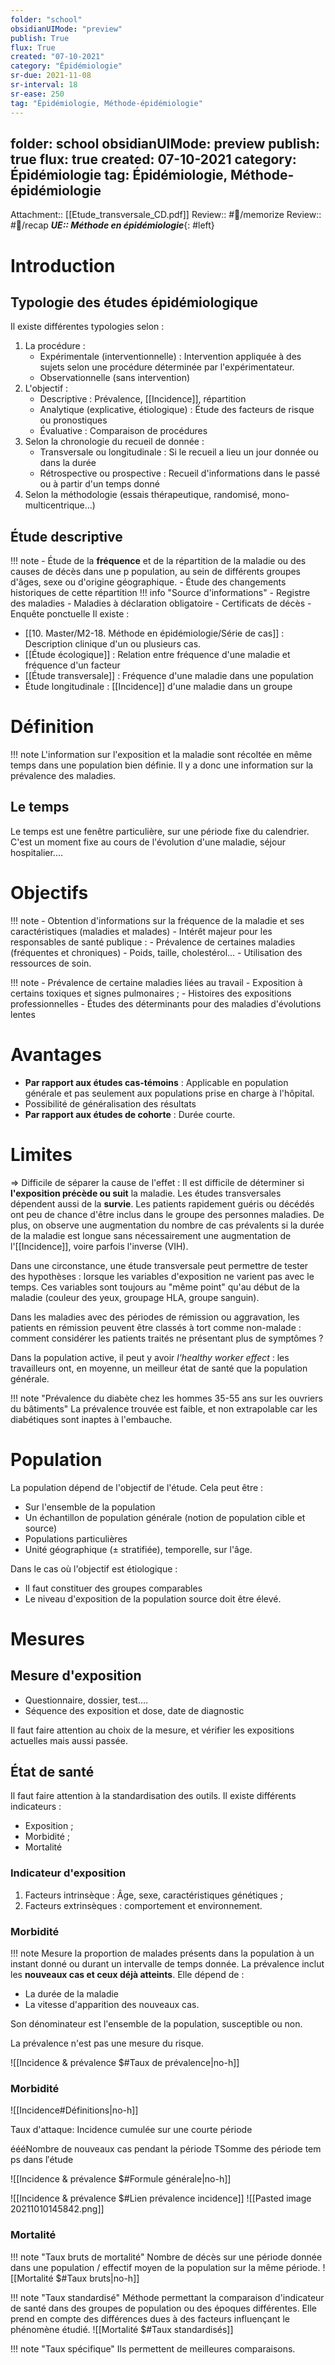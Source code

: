 ```yaml
---
folder: "school"
obsidianUIMode: "preview"
publish: True
flux: True
created: "07-10-2021"
category: "Épidémiologie"
sr-due: 2021-11-08
sr-interval: 18
sr-ease: 250
tag: "Épidémiologie, Méthode-épidémiologie"
---
```

folder: school
obsidianUIMode: preview
publish: true
flux: true
created: 07-10-2021
category: Épidémiologie
tag: Épidémiologie, Méthode-épidémiologie
---

Attachment:: [[Etude_transversale_CD.pdf]]
Review:: #🎒/memorize
Review:: #🎒/recap
***UE:: Méthode en épidémiologie***{: #left}  

# Introduction
## Typologie des études épidémiologique
Il existe différentes typologies selon :
1. La procédure :
	- Expérimentale (interventionnelle) : Intervention appliquée à des sujets selon une procédure déterminée par l'expérimentateur.
	- Observationnelle (sans intervention)
2. L'objectif :
	- Descriptive : Prévalence, [[Incidence]], répartition
	- Analytique (explicative, étiologique) : Étude des facteurs de risque ou pronostiques
	- Évaluative : Comparaison de procédures
3. Selon la chronologie du recueil de donnée :
	- Transversale ou longitudinale : Si le recueil a lieu un jour donnée ou dans la durée
	- Rétrospective ou prospective : Recueil d'informations dans le passé ou à partir d'un temps donné
4. Selon la méthodologie (essais thérapeutique, randomisé, mono-multicentrique…)

## Étude descriptive
!!! note 
	- Étude de la **fréquence** et de la répartition de la maladie ou des causes de décès dans une  p population, au sein de différents groupes d'âges, sexe ou d'origine géographique.
	- Étude des changements historiques de cette répartition
!!! info "Source d'informations"
	- Registre des maladies
	- Maladies à déclaration obligatoire
	- Certificats de décès
	- Enquête ponctuelle
Il existe :
- [[10. Master/M2-18. Méthode en épidémiologie/Série de cas]] : Description clinique d'un ou plusieurs cas.
- [[Étude écologique]] : Relation entre fréquence d'une maladie et fréquence d'un facteur
- [[Étude transversale]] : Fréquence d'une maladie dans une population
- Étude longitudinale : [[Incidence]] d'une maladie dans un groupe

# Définition
!!! note 
	L'information sur l'exposition et la maladie sont récoltée en même temps dans une population bien définie.
	Il y a donc une information sur la prévalence des maladies. 

## Le temps
Le temps est une fenêtre particulière, sur une période fixe du calendrier. C'est un moment fixe au cours de l'évolution d'une maladie, séjour hospitalier.…

# Objectifs
!!! note 
	- Obtention d'informations sur la fréquence de la maladie et ses caractéristiques (maladies et malades)
	- Intérêt majeur pour les responsables de santé publique :
		- Prévalence de certaines maladies (fréquentes et chroniques)
		- Poids, taille, cholestérol…
		- Utilisation des ressources de soin.

!!! note 
	- Prévalence de certaine maladies liées au travail
	- Exposition à certains toxiques et signes pulmonaires ;
	- Histoires des expositions professionnelles
	- Études des déterminants pour des maladies d'évolutions lentes

# Avantages
- **Par rapport aux études cas-témoins** : Applicable en population générale et pas seulement aux populations prise en charge à l'hôpital.
- Possibilité de généralisation des résultats
- **Par rapport aux études de cohorte** : Durée courte.

# Limites
⇒ Difficile de séparer la cause de l'effet : Il est difficile de déterminer si **l'exposition précède ou suit** la maladie.
Les études transversales dépendent aussi de la **survie**. Les patients rapidement guéris ou décédés ont peu de chance d'être inclus dans le groupe des personnes maladies. De plus, on observe une augmentation du nombre de cas prévalents si la durée de la maladie est longue sans nécessairement une augmentation de l'[[Incidence]], voire parfois l'inverse (VIH).

Dans une circonstance, une étude transversale peut permettre de tester des hypothèses : lorsque les variables d'exposition ne varient pas avec le temps. Ces variables sont toujours au "même point" qu'au début de la maladie (couleur des yeux, groupage HLA, groupe sanguin).

Dans les maladies avec des périodes de rémission ou aggravation, les patients en rémission peuvent être classés à tort comme non-malade : comment considérer les patients traités ne présentant plus de symptômes ?

Dans la population active, il peut y avoir *l'healthy worker effect* : les travailleurs ont, en moyenne, un meilleur état de santé que la population générale.

!!! note "Prévalence du diabète chez les hommes 35-55 ans sur les ouvriers du bâtiments"
	La prévalence trouvée est faible, et non extrapolable car les diabétiques sont inaptes à l'embauche.

# Population
La population dépend de l'objectif de l'étude. Cela peut être :
- Sur l'ensemble de la population
- Un échantillon de population générale (notion de population cible et source)
- Populations particulières
- Unité géographique ($\pm$ stratifiée), temporelle, sur l'âge.

Dans le cas où l'objectif est étiologique :
- Il faut constituer des groupes comparables
- Le niveau d'exposition de la population source doit être élevé.

# Mesures
## Mesure d'exposition
- Questionnaire, dossier, test.…
- Séquence des exposition et dose, date de diagnostic

Il faut faire attention au choix de la mesure, et vérifier les expositions actuelles mais aussi passée.

## État de santé
Il faut faire attention à la standardisation des outils.
Il existe différents indicateurs :
- Exposition ;
- Morbidité ;
- Mortalité

### Indicateur d'exposition
1. Facteurs intrinsèque : Âge, sexe, caractéristiques génétiques ;
2. Facteurs extrinsèques : comportement et environnement.

### Morbidité
!!! note 
	Mesure la proportion de malades présents dans la population à un instant donné ou durant un intervalle de temps donnée.
La prévalence inclut les **nouveaux cas et ceux déjà atteints**. Elle dépend de :
- La durée de la maladie
- La vitesse d'apparition des nouveaux cas.

Son dénominateur est l'ensemble de la population, susceptible ou non.

La prévalence n'est pas une mesure du risque.

![[Incidence & prévalence $#Taux de prévalence|no-h]]

### Morbidité
![[Incidence#Définitions|no-h]]

Taux d'attaque: Incidence cumulée sur une courte période

éééNombre de nouveaux cas pendant la période TSomme des période temps dans l′étude


![[Incidence & prévalence $#Formule générale|no-h]]

![[Incidence & prévalence $#Lien prévalence incidence]]
![[Pasted image 20211010145842.png]]
### Mortalité
!!! note "Taux bruts de mortalité"
	Nombre de décès sur une période donnée dans une population / effectif moyen de la population sur la même période.
![[Mortalité $#Taux bruts|no-h]]

!!! note "Taux standardisé"
	Méthode permettant la comparaison d'indicateur de santé dans des groupes de population ou des époques différentes. Elle prend en compte des différences dues à des facteurs influençant le phénomène étudié.
![[Mortalité $#Taux standardisés]]

!!! note "Taux spécifique"
	Ils permettent de meilleures comparaisons.
